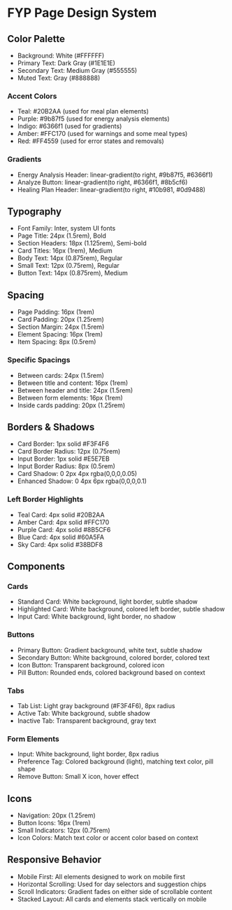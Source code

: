 
# FYP Page Design System

## Color Palette

- Background: White (#FFFFFF)
- Primary Text: Dark Gray (#1E1E1E)
- Secondary Text: Medium Gray (#555555)
- Muted Text: Gray (#888888)

### Accent Colors
- Teal: #20B2AA (used for meal plan elements)
- Purple: #9b87f5 (used for energy analysis elements)
- Indigo: #6366f1 (used for gradients)
- Amber: #FFC170 (used for warnings and some meal types)
- Red: #FF4559 (used for error states and removals)

### Gradients
- Energy Analysis Header: linear-gradient(to right, #9b87f5, #6366f1)
- Analyze Button: linear-gradient(to right, #6366f1, #8b5cf6)
- Healing Plan Header: linear-gradient(to right, #10b981, #0d9488)

## Typography

- Font Family: Inter, system UI fonts
- Page Title: 24px (1.5rem), Bold
- Section Headers: 18px (1.125rem), Semi-bold
- Card Titles: 16px (1rem), Medium
- Body Text: 14px (0.875rem), Regular
- Small Text: 12px (0.75rem), Regular
- Button Text: 14px (0.875rem), Medium

## Spacing

- Page Padding: 16px (1rem)
- Card Padding: 20px (1.25rem)
- Section Margin: 24px (1.5rem)
- Element Spacing: 16px (1rem)
- Item Spacing: 8px (0.5rem)

### Specific Spacings
- Between cards: 24px (1.5rem)
- Between title and content: 16px (1rem)
- Between header and title: 24px (1.5rem)
- Between form elements: 16px (1rem)
- Inside cards padding: 20px (1.25rem)

## Borders & Shadows

- Card Border: 1px solid #F3F4F6
- Card Border Radius: 12px (0.75rem)
- Input Border: 1px solid #E5E7EB
- Input Border Radius: 8px (0.5rem)
- Card Shadow: 0 2px 4px rgba(0,0,0,0.05)
- Enhanced Shadow: 0 4px 6px rgba(0,0,0,0.1)

### Left Border Highlights
- Teal Card: 4px solid #20B2AA
- Amber Card: 4px solid #FFC170
- Purple Card: 4px solid #8B5CF6
- Blue Card: 4px solid #60A5FA
- Sky Card: 4px solid #38BDF8

## Components

### Cards
- Standard Card: White background, light border, subtle shadow
- Highlighted Card: White background, colored left border, subtle shadow
- Input Card: White background, light border, no shadow

### Buttons
- Primary Button: Gradient background, white text, subtle shadow
- Secondary Button: White background, colored border, colored text
- Icon Button: Transparent background, colored icon
- Pill Button: Rounded ends, colored background based on context

### Tabs
- Tab List: Light gray background (#F3F4F6), 8px radius
- Active Tab: White background, subtle shadow
- Inactive Tab: Transparent background, gray text

### Form Elements
- Input: White background, light border, 8px radius
- Preference Tag: Colored background (light), matching text color, pill shape
- Remove Button: Small X icon, hover effect

## Icons
- Navigation: 20px (1.25rem)
- Button Icons: 16px (1rem)
- Small Indicators: 12px (0.75rem)
- Icon Colors: Match text color or accent color based on context

## Responsive Behavior
- Mobile First: All elements designed to work on mobile first
- Horizontal Scrolling: Used for day selectors and suggestion chips
- Scroll Indicators: Gradient fades on either side of scrollable content
- Stacked Layout: All cards and elements stack vertically on mobile
